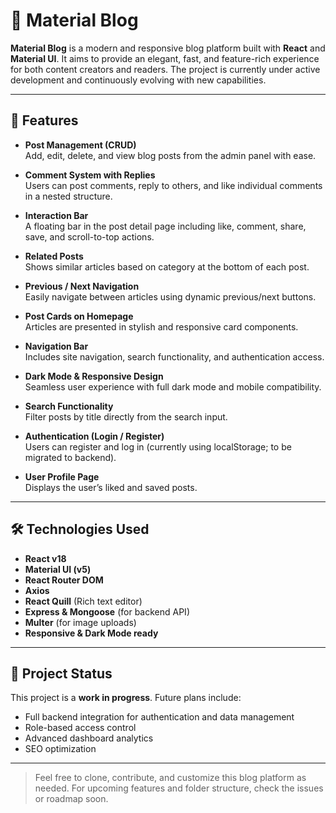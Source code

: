 # 📝 Material Blog

**Material Blog** is a modern and responsive blog platform built with **React** and **Material UI**. It aims to provide an elegant, fast, and feature-rich experience for both content creators and readers. The project is currently under active development and continuously evolving with new capabilities.

---

## 🚀 Features

- **Post Management (CRUD)**  
  Add, edit, delete, and view blog posts from the admin panel with ease.

- **Comment System with Replies**  
  Users can post comments, reply to others, and like individual comments in a nested structure.

- **Interaction Bar**  
  A floating bar in the post detail page including like, comment, share, save, and scroll-to-top actions.

- **Related Posts**  
  Shows similar articles based on category at the bottom of each post.

- **Previous / Next Navigation**  
  Easily navigate between articles using dynamic previous/next buttons.

- **Post Cards on Homepage**  
  Articles are presented in stylish and responsive card components.

- **Navigation Bar**  
  Includes site navigation, search functionality, and authentication access.

- **Dark Mode & Responsive Design**  
  Seamless user experience with full dark mode and mobile compatibility.

- **Search Functionality**  
  Filter posts by title directly from the search input.

- **Authentication (Login / Register)**  
  Users can register and log in (currently using localStorage; to be migrated to backend).

- **User Profile Page**  
  Displays the user’s liked and saved posts.

---

## 🛠️ Technologies Used

- **React v18**
- **Material UI (v5)**
- **React Router DOM**
- **Axios**
- **React Quill** (Rich text editor)
- **Express & Mongoose** (for backend API)
- **Multer** (for image uploads)
- **Responsive & Dark Mode ready**

---

## 📌 Project Status

This project is a **work in progress**. Future plans include:

- Full backend integration for authentication and data management
- Role-based access control
- Advanced dashboard analytics
- SEO optimization

---

> Feel free to clone, contribute, and customize this blog platform as needed. For upcoming features and folder structure, check the issues or roadmap soon.
